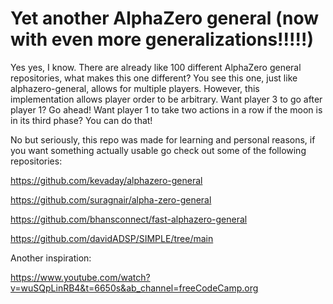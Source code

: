 # Yet another AlphaZero general (now with even more generalizations!!!!!)

Yes yes, I know. There are already like 100 different AlphaZero general repositories, what makes this one different? You see this one, just like alphazero-general, allows for multiple players. However, this implementation allows player order to be arbitrary. Want player 3 to go after player 1? Go ahead! Want player 1 to take two actions in a row if the moon is in its third phase? You can do that!

No but seriously, this repo was made for learning and personal reasons, if you want something actually usable go check out some of the following repositories:

https://github.com/kevaday/alphazero-general

https://github.com/suragnair/alpha-zero-general

https://github.com/bhansconnect/fast-alphazero-general

https://github.com/davidADSP/SIMPLE/tree/main

Another inspiration:

https://www.youtube.com/watch?v=wuSQpLinRB4&t=6650s&ab_channel=freeCodeCamp.org
